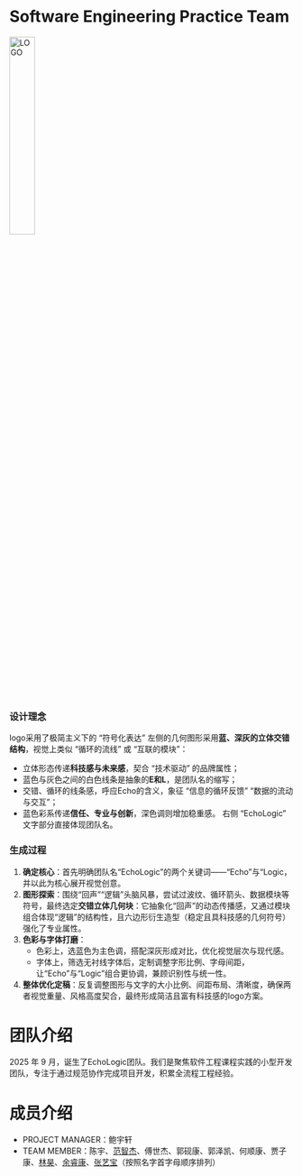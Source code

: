# Software Engineering Practice Team

<img width="30%" alt="LOGO" src="https://github.com/user-attachments/assets/9b2c5b96-538a-4699-93fd-e070cbd906fd" />

### 设计理念
logo采用了极简主义下的 “符号化表达”
左侧的几何图形采用**蓝、深灰的立体交错结构**，视觉上类似 “循环的流线” 或 “互联的模块”：
- 立体形态传递**科技感与未来感**，契合 “技术驱动” 的品牌属性；
- 蓝色与灰色之间的白色线条是抽象的**E和L**，是团队名的缩写；
- 交错、循环的线条感，呼应Echo的含义，象征 “信息的循环反馈” “数据的流动与交互”；
- 蓝色彩系传递**信任、专业与创新**，深色调则增加稳重感。
右侧 “EchoLogic” 文字部分直接体现团队名。

### 生成过程
1. **确定核心**：首先明确团队名“EchoLogic”的两个关键词——“Echo”与“Logic，并以此为核心展开视觉创意。
2. **图形探索**：围绕“回声”“逻辑”头脑风暴，尝试过波纹、循环箭头、数据模块等符号，最终选定**交错立体几何块**：它抽象化“回声”的动态传播感，又通过模块组合体现“逻辑”的结构性，且六边形衍生造型（稳定且具科技感的几何符号）强化了专业属性。
3. **色彩与字体打磨**：
   - 色彩上，选蓝色为主色调，搭配深灰形成对比，优化视觉层次与现代感。
   - 字体上，筛选无衬线字体后，定制调整字形比例、字母间距，让“Echo”与“Logic”组合更协调，兼顾识别性与统一性。
4. **整体优化定稿**：反复调整图形与文字的大小比例、间距布局、清晰度，确保两者视觉重量、风格高度契合，最终形成简洁且富有科技感的logo方案。

# 团队介绍
2025 年 9 月，诞生了EchoLogic团队。我们是聚焦软件工程课程实践的小型开发团队，专注于通过规范协作完成项目开发，积累全流程工程经验。

# 成员介绍
- PROJECT MANAGER：鲍宇轩
- TEAM MEMBER：陈宇、[范智杰](members\102301340范智杰\个人简介.md)、傅世杰、郭砚康、郭泽凯、何顺康、贾子康、[林昊](members\102301328林昊\README.md)、[余睿康](members\102301316-余睿康\hambertier.md)、[张艺宝](members\102301311张艺宝\个人简介.md)（按照名字首字母顺序排列）
